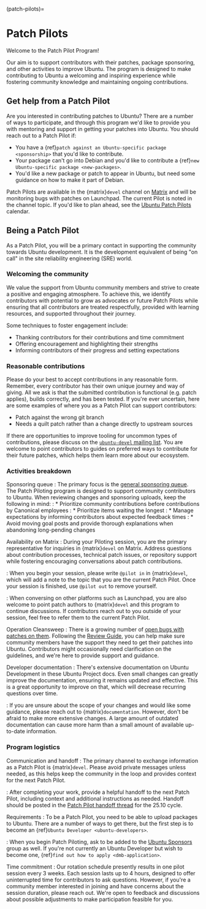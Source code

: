 (patch-pilots)=
# Patch Pilots

Welcome to the Patch Pilot Program!

Our aim is to support contributors with their patches, package sponsoring, and other activities to improve Ubuntu.
The program is designed to make contributing to Ubuntu a welcoming and inspiring experience while fostering community knowledge and maintaining ongoing contributions.


## Get help from a Patch Pilot

Are you interested in contributing patches to Ubuntu?
There are a number of ways to participate, and through this program we'd like to provide you with mentoring and support in getting your patches into Ubuntu.
You should reach out to a Patch Pilot if:

* You have a {ref}`patch against an Ubuntu-specific package <sponsorship>` that you'd like to contribute.
* Your package can't go into Debian and you'd like to contribute a {ref}`new Ubuntu-specific package <new-packages>`.
* You'd like a new package or patch to appear in Ubuntu, but need some guidance on how to make it part of Debian.

Patch Pilots are available in the {matrix}`devel` channel on [Matrix](https://ubuntu.com/community/communications/matrix) and will be monitoring bugs with patches on Launchpad.
The current Pilot is noted in the channel topic.
If you'd like to plan ahead, see the [Ubuntu Patch Pilots](https://calendar.google.com/calendar/embed?showPrint=0&showCalendars=0&mode=WEEK&src=Y184ZWRhZjk2OTllYWFmMWFmMmNjYTY2ZTYyOGZkNDEwODQ2ZTkwMjcwNmQ2YTMzMTU1OTNmODhiOTk0ZTZlOWE2QGdyb3VwLmNhbGVuZGFyLmdvb2dsZS5jb20&color=%23F4511E) calendar.


## Being a Patch Pilot

As a Patch Pilot, you will be a primary contact in supporting the community towards Ubuntu development.
It is the development equivalent of being "on call" in the site reliability engineering (SRE) world.


### Welcoming the community

We value the support from Ubuntu community members and strive to create a positive and engaging atmosphere.
To achieve this, we identify contributors with potential to grow as advocates or future Patch Pilots while ensuring that all contributors are treated respectfully, provided with learning resources, and supported throughout their journey.

Some techniques to foster engagement include:

* Thanking contributors for their contributions and time commitment
* Offering encouragement and highlighting their strengths
* Informing contributors of their progress and setting expectations


### Reasonable contributions

Please do your best to accept contributions in any reasonable form.
Remember, every contributor has their own unique journey and way of giving.
All we ask is that the submitted contribution is functional (e.g. patch applies), builds correctly, and has been tested.
If you're ever uncertain, here are some examples of where you as a Patch Pilot can support contributors:

* Patch against the wrong git branch
* Needs a quilt patch rather than a change directly to upstream sources

If there are opportunities to improve tooling for uncommon types of contributions, please discuss on the [`ubuntu-devel` mailing list](https://lists.ubuntu.com/archives/ubuntu-devel/).
You are welcome to point contributors to guides on preferred ways to contribute for their future patches, which helps them learn more about our ecosystem.


### Activities breakdown

Sponsoring queue
: The primary focus is the [general sponsoring queue](http://sponsoring-reports.ubuntu.com/general.html). The Patch Piloting program is designed to support community contributors to Ubuntu. When reviewing changes and sponsoring uploads, keep the following in mind:
: * Prioritize community contributions before contributions by Canonical employees
: * Prioritize items waiting the longest
: * Manage expectations by informing contributors about expected feedback times
: * Avoid moving goal posts and provide thorough explanations when abandoning long-pending changes


Availability on Matrix
: During your Piloting session, you are the primary representative for inquiries in {matrix}`devel` on Matrix. Address questions about contribution processes, technical patch issues, or repository support while fostering encouraging conversations about patch contributions.

: When you begin your session, please write `@pilot in` in {matrix}`devel`, which will add a note to the topic that you are the current Patch Pilot. Once your session is finished, use `@pilot out` to remove yourself.

: When conversing on other platforms such as Launchpad, you are also welcome to point patch authors to {matrix}`devel` and this program to continue discussions. If contributors reach out to you outside of your session, feel free to refer them to the current Patch Pilot.


Operation Cleansweep
: There is a growing number of [open bugs with patches on them](https://bugs.launchpad.net/ubuntu/+bugs?field.subscriber=ubuntu-reviewers&field.tag=-patch-needswork%20-patch-forwarded-upstream%20-patch-forwarded-debian%20-patch-accepted-upstream%20-patch-accepted-debian%20-patch-rejected-upstream%20-patch-rejected-debian%20-patch-rejected&field.tags_combinator=ALL). Following the [Review Guide](https://wiki.ubuntu.com/ReviewersTeam/ReviewGuide#Workflow), you can help make sure community members have the support they need to get their patches into Ubuntu. Contributors might occasionally need clarification on the guidelines, and we're here to provide support and guidance.


Developer documentation
: There's extensive documentation on Ubuntu Development in these Ubuntu Project docs. Even small changes can greatly improve the documentation, ensuring it remains updated and effective. This is a great opportunity to improve on that, which will decrease recurring questions over time.

: If you are unsure about the scope of your changes and would like some guidance, please reach out to {matrix}`documentation`. However, don't be afraid to make more extensive changes. A large amount of outdated documentation can cause more harm than a small amount of available up-to-date information.


### Program logistics

Communication and handoff
: The primary channel to exchange information as a Patch Pilot is {matrix}`devel`. Please avoid private messages unless needed, as this helps keep the community in the loop and provides context for the next Patch Pilot.

: After completing your work, provide a helpful handoff to the next Patch Pilot, including context and additional instructions as needed. Handoff should be posted in the [Patch Pilot handoff thread](https://discourse.ubuntu.com/t/patch-pilot-hand-off-25-10/60037) for the 25.10 cycle.


Requirements
: To be a Patch Pilot, you need to be able to upload packages to Ubuntu. There are a number of ways to get there, but the first step is to become an {ref}`Ubuntu Developer <ubuntu-developers>`.

: When you begin Patch Piloting, ask to be added to the [Ubuntu Sponsors](https://launchpad.net/~ubuntu-sponsors/) group as well. If you're not currently an Ubuntu Developer but wish to become one, {ref}`find out how to apply <dmb-application>`.

Time commitment
: Our rotation schedule presently results in one pilot session every 3 weeks. Each session lasts up to 4 hours, designed to offer uninterrupted time for contributors to ask questions. However, if you're a community member interested in joining and have concerns about the session duration, please reach out. We're open to feedback and discussions about possible adjustments to make participation feasible for you.
